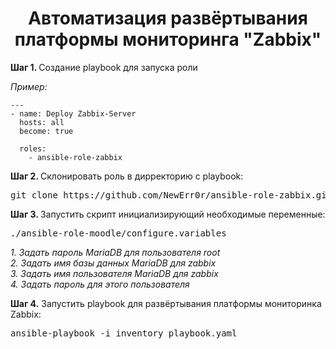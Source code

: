 <h1 align='center'>Автоматизация развёртывания платформы мониторинга "Zabbix"</h1>

<p>
    <strong>Шаг 1. </strong> Создание playbook для запуска роли
</p>
<p><i>Пример:</i></p>

    ---
    - name: Deploy Zabbix-Server
      hosts: all 
      become: true 

      roles: 
        - ansible-role-zabbix

<p>
    <strong>Шаг 2. </strong> Склонировать роль в дирректорию с playbook:
</p>

  <pre>git clone https://github.com/NewErr0r/ansible-role-zabbix.git</pre>

<p>

<p>
    <strong>Шаг 3. </strong> Запустить скрипт инициализирующий необходимые переменные:
</p>
 
 <pre>./ansible-role-moodle/configure.variables</pre>
 <i>1. Задать пароль MariaDB для пользователя root</i><br>
 <i>2. Задать имя базы данных MariaDB для zabbix</i><br>
 <i>3. Задать имя пользователя MariaDB для zabbix </i><br>
 <i>4. Задать пароль для этого пользователя </i>
 
 <p>
    <strong>Шаг 4.</strong> Запустить playbook для развёртывания платформы мониторинка Zabbix:
</p>
  
  <pre>ansible-playbook -i inventory playbook.yaml</pre>
